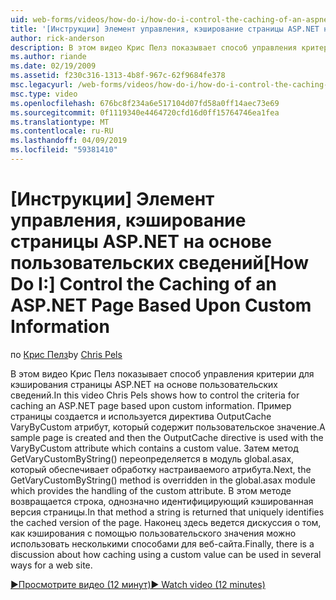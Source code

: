 ```yaml
---
uid: web-forms/videos/how-do-i/how-do-i-control-the-caching-of-an-aspnet-page-based-upon-custom-information
title: '[Инструкции] Элемент управления, кэширование страницы ASP.NET на основе пользовательских сведений | Документация Майкрософт'
author: rick-anderson
description: В этом видео Крис Пелз показывает способ управления критерии для кэширования страницы ASP.NET на основе пользовательских сведений. Пример страницы создается и затем O...
ms.author: riande
ms.date: 02/19/2009
ms.assetid: f230c316-1313-4b8f-967c-62f9684fe378
msc.legacyurl: /web-forms/videos/how-do-i/how-do-i-control-the-caching-of-an-aspnet-page-based-upon-custom-information
msc.type: video
ms.openlocfilehash: 676bc8f234a6e517104d07fd58a0ff14aec73e69
ms.sourcegitcommit: 0f1119340e4464720cfd16d0ff15764746ea1fea
ms.translationtype: MT
ms.contentlocale: ru-RU
ms.lasthandoff: 04/09/2019
ms.locfileid: "59381410"
---
```

# <a name="how-do-i-control-the-caching-of-an-aspnet-page-based-upon-custom-information"></a><span data-ttu-id="d8de3-104">[Инструкции] Элемент управления, кэширование страницы ASP.NET на основе пользовательских сведений</span><span class="sxs-lookup"><span data-stu-id="d8de3-104">[How Do I:] Control the Caching of an ASP.NET Page Based Upon Custom Information</span></span>

<span data-ttu-id="d8de3-105">по [Крис Пелз](https://twitter.com/chrispels)</span><span class="sxs-lookup"><span data-stu-id="d8de3-105">by [Chris Pels](https://twitter.com/chrispels)</span></span>

<span data-ttu-id="d8de3-106">В этом видео Крис Пелз показывает способ управления критерии для кэширования страницы ASP.NET на основе пользовательских сведений.</span><span class="sxs-lookup"><span data-stu-id="d8de3-106">In this video Chris Pels shows how to control the criteria for caching an ASP.NET page based upon custom information.</span></span> <span data-ttu-id="d8de3-107">Пример страницы создается и используется директива OutputCache VaryByCustom атрибут, который содержит пользовательское значение.</span><span class="sxs-lookup"><span data-stu-id="d8de3-107">A sample page is created and then the OutputCache directive is used with the VaryByCustom attribute which contains a custom value.</span></span> <span data-ttu-id="d8de3-108">Затем метод GetVaryCustomByString() переопределяется в модуль global.asax, который обеспечивает обработку настраиваемого атрибута.</span><span class="sxs-lookup"><span data-stu-id="d8de3-108">Next, the GetVaryCustomByString() method is overridden in the global.asax module which provides the handling of the custom attribute.</span></span> <span data-ttu-id="d8de3-109">В этом методе возвращается строка, однозначно идентифицирующий кэшированная версия страницы.</span><span class="sxs-lookup"><span data-stu-id="d8de3-109">In that method a string is returned that uniquely identifies the cached version of the page.</span></span> <span data-ttu-id="d8de3-110">Наконец здесь ведется дискуссия о том, как кэширования с помощью пользовательского значения можно использовать несколькими способами для веб-сайта.</span><span class="sxs-lookup"><span data-stu-id="d8de3-110">Finally, there is a discussion about how caching using a custom value can be used in several ways for a web site.</span></span>

[<span data-ttu-id="d8de3-111">&#9654;Просмотрите видео (12 минут)</span><span class="sxs-lookup"><span data-stu-id="d8de3-111">&#9654; Watch video (12 minutes)</span></span>](https://channel9.msdn.com/Blogs/ASP-NET-Site-Videos/how-do-i-control-the-caching-of-an-aspnet-page-based-upon-custom-information)
